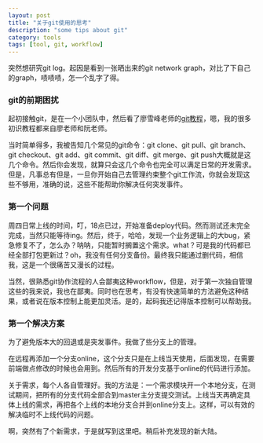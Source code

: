 ```yaml
---
layout: post
title: "关于git使用的思考"
description: "some tips about git"
category: tools
tags: [tool, git, workflow]
---
```


突然想研究git log。起因是看到一张晒出来的git network graph，对比了下自己的graph，啧啧啧，怎一个乱字了得。

### git的前期困扰

起初接触git，是在一个小团队中，然后看了廖雪峰老师的[git教程](http://www.liaoxuefeng.com/wiki/0013739516305929606dd18361248578c67b8067c8c017b000/)，嗯，我的很多初识教程都来自廖老师和阮老师。

当时简单得多，我被告知几个常见的git命令：git clone、git pull、git branch、git checkout、git add、git commit、git diff、git merge、git push大概就是这几个命令。然后你会发现，就算只会这几个命令也完全可以满足日常的开发需求。但是，凡事总有但是，一旦你开始自己去管理约束整个git工作流，你就会发现这些不够用，准确的说，这些不能帮助你解决任何突发事件。

### 第一个问题

周四日常上线的时间，叮，18点已过，开始准备deploy代码。然而测试还未完全完成，当然只能等待ing。然后，终于，哈哈，发现一个业务逻辑上的大bug，紧急修复不了，怎么办？呐呐，只能暂时搁置这个需求。what？可是我的代码都已经全部打包更新过？oh，我没有任何分支备份。最终我只能通过删代码，相信我，这是一个很痛苦又漫长的过程。

当然，很熟悉git协作流程的人会鄙夷这种workflow，但是，对于第一次独自管理这些的我来说，我也在鄙夷。同时也在思考，有没有快速简单的方法避免这种结果，或者说在版本控制上能更加灵活。是的，起码我还记得版本控制可以帮助我。

### 第一个解决方案

为了避免版本大的回退或是突发事件。我做了些分支上的管理。

在远程再添加一个分支online，这个分支只是在上线当天使用，后面发现，在需要前端做点修改的时候也会用到。然后所有的开发分支基于online的代码进行添加。

关于需求，每个人各自管理好。我的方法是：一个需求模块开一个本地分支，在测试期间，把所有的分支代码全部合到master主分支提交测试。上线当天再确定具体上线的需求，再把各个上线的本地分支合并到online分支上。这样，可以有效的解决临时不上线代码的问题。

啊，突然有了个新需求，于是就写到这里吧。稍后补充发现的新大陆。